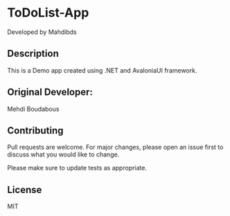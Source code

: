 # ToDoList-App
Developed by Mahdibds

## Description 
This is a Demo app created using .NET and AvaloniaUI framework. 

## Original Developer:
Mehdi Boudabous 

## Contributing 
Pull requests are welcome. For major changes, please open an issue first to discuss what you would like to change.

Please make sure to update tests as appropriate.

## License 
MIT 
